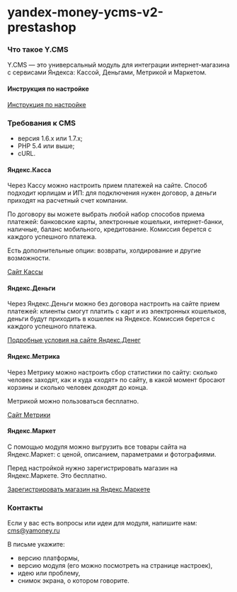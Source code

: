 # yandex-money-ycms-v2-prestashop

### Что такое Y.CMS
Y.CMS — это универсальный модуль для интеграции интернет-магазина с сервисами Яндекса: Кассой, Деньгами, Метрикой и Маркетом.

#### Инструкция по настройке

[Инструкция по настройке](https://kassa.yandex.ru/manuals/prestashop.html)

### Требования к CMS
* версия 1.6.x или 1.7.x;
* PHP 5.4 или выше;
* cURL.

#### Яндекс.Касса
Через Кассу можно настроить прием платежей на сайте. Способ подходит юрлицам и ИП: для подключения нужен договор, а деньги приходят на расчетный счет компании.

По договору вы можете выбрать любой набор способов приема платежей: банковские карты, электронные кошельки, интернет-банки, наличные, баланс мобильного, кредитование. Комиссия берется с каждого успешного платежа.

Есть дополнительные опции: возвраты, холдирование и другие возможности.

[Сайт Кассы](https://kassa.yandex.ru/)

#### Яндекс.Деньги

Через Яндекс.Деньги можно без договора настроить на сайте прием платежей: клиенты смогут платить с карт и из электронных кошельков, деньги будут приходить в кошелек на Яндексе. Комиссия берется с каждого успешного платежа.

[Подробные условия на сайте Яндекс.Денег](https://money.yandex.ru/quickpay/)

#### Яндекс.Метрика

Через Метрику можно настроить сбор статистики по сайту: сколько человек заходят, как и куда «ходят» по сайту, в какой момент бросают корзины и сколько человек доходят до конца.

Метрикой можно пользоваться бесплатно.

[Сайт Метрики](https://metrika.yandex.ru/)

#### Яндекс.Маркет

С помощью модуля можно выгрузить все товары сайта на Яндекс.Маркет: с ценой, описанием, параметрами и фотографиями.

Перед настройкой нужно зарегистрировать магазин на Яндекс.Маркете. Это бесплатно.

[Зарегистрировать магазин на Яндекс.Маркете](https://partner.market.yandex.ru/)

### Контакты

Если у вас есть вопросы или идеи для модуля, напишите нам: cms@yamoney.ru

В письме укажите:
* версию платформы,
* версию модуля (его можно посмотреть на странице настроек),
* идею или проблему,
* снимок экрана, о котором говорите.
